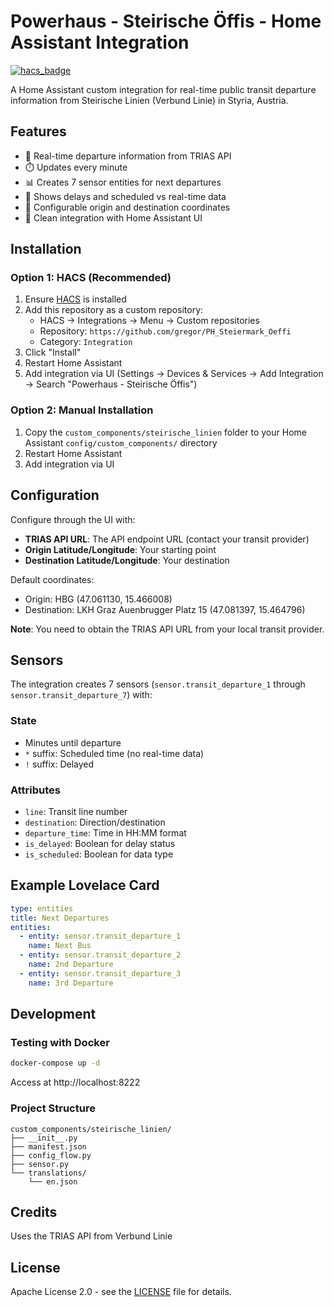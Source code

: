 # Powerhaus - Steirische Öffis - Home Assistant Integration

[![hacs_badge](https://img.shields.io/badge/HACS-Custom-41BDF5.svg)](https://github.com/hacs/integration)

A Home Assistant custom integration for real-time public transit departure information from Steirische Linien (Verbund Linie) in Styria, Austria.

## Features

- 🚌 Real-time departure information from TRIAS API
- ⏱️ Updates every minute
- 📊 Creates 7 sensor entities for next departures
- 🔔 Shows delays and scheduled vs real-time data
- 📍 Configurable origin and destination coordinates
- 🎨 Clean integration with Home Assistant UI

## Installation

### Option 1: HACS (Recommended)

1. Ensure [HACS](https://hacs.xyz/) is installed
2. Add this repository as a custom repository:
   - HACS → Integrations → Menu → Custom repositories
   - Repository: `https://github.com/gregor/PH_Steiermark_Oeffi`
   - Category: `Integration`
3. Click "Install"
4. Restart Home Assistant
5. Add integration via UI (Settings → Devices & Services → Add Integration → Search "Powerhaus - Steirische Öffis")

### Option 2: Manual Installation

1. Copy the `custom_components/steirische_linien` folder to your Home Assistant `config/custom_components/` directory
2. Restart Home Assistant
3. Add integration via UI

## Configuration

Configure through the UI with:
- **TRIAS API URL**: The API endpoint URL (contact your transit provider)
- **Origin Latitude/Longitude**: Your starting point
- **Destination Latitude/Longitude**: Your destination

Default coordinates:
- Origin: HBG (47.061130, 15.466008)
- Destination: LKH Graz Auenbrugger Platz 15 (47.081397, 15.464796)

**Note**: You need to obtain the TRIAS API URL from your local transit provider.

## Sensors

The integration creates 7 sensors (`sensor.transit_departure_1` through `sensor.transit_departure_7`) with:

### State
- Minutes until departure
- `*` suffix: Scheduled time (no real-time data)
- `!` suffix: Delayed

### Attributes
- `line`: Transit line number
- `destination`: Direction/destination
- `departure_time`: Time in HH:MM format
- `is_delayed`: Boolean for delay status
- `is_scheduled`: Boolean for data type

## Example Lovelace Card

```yaml
type: entities
title: Next Departures
entities:
  - entity: sensor.transit_departure_1
    name: Next Bus
  - entity: sensor.transit_departure_2
    name: 2nd Departure
  - entity: sensor.transit_departure_3
    name: 3rd Departure
```

## Development

### Testing with Docker

```bash
docker-compose up -d
```
Access at http://localhost:8222

### Project Structure
```
custom_components/steirische_linien/
├── __init__.py
├── manifest.json
├── config_flow.py
├── sensor.py
└── translations/
    └── en.json
```

## Credits

Uses the TRIAS API from Verbund Linie

## License

Apache License 2.0 - see the [LICENSE](LICENSE) file for details.